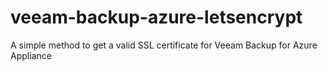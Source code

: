 # veeam-backup-azure-letsencrypt
 A simple method to get a valid SSL certificate for Veeam Backup for Azure Appliance
